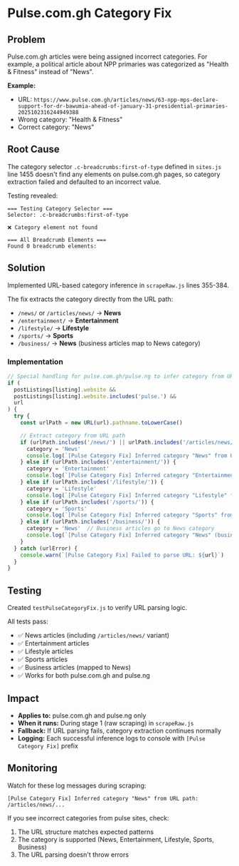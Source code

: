 # Pulse.com.gh Category Fix

## Problem

Pulse.com.gh articles were being assigned incorrect categories. For example, a political article about NPP primaries was categorized as "Health & Fitness" instead of "News".

**Example:**
- URL: `https://www.pulse.com.gh/articles/news/63-npp-mps-declare-support-for-dr-bawumia-ahead-of-january-31-presidential-primaries-2025102316244949388`
- Wrong category: "Health & Fitness"
- Correct category: "News"

## Root Cause

The category selector `.c-breadcrumbs:first-of-type` defined in `sites.js` line 1455 doesn't find any elements on pulse.com.gh pages, so category extraction failed and defaulted to an incorrect value.

Testing revealed:
```
=== Testing Category Selector ===
Selector: .c-breadcrumbs:first-of-type

❌ Category element not found

=== All Breadcrumb Elements ===
Found 0 breadcrumb elements:
```

## Solution

Implemented URL-based category inference in `scrapeRaw.js` lines 355-384.

The fix extracts the category directly from the URL path:
- `/news/` or `/articles/news/` → **News**
- `/entertainment/` → **Entertainment**
- `/lifestyle/` → **Lifestyle**
- `/sports/` → **Sports**
- `/business/` → **News** (business articles map to News category)

### Implementation

```javascript
// Special handling for pulse.com.gh/pulse.ng to infer category from URL
if (
  postListings[listing].website &&
  postListings[listing].website.includes('pulse.') &&
  url
) {
  try {
    const urlPath = new URL(url).pathname.toLowerCase()

    // Extract category from URL path
    if (urlPath.includes('/news/') || urlPath.includes('/articles/news/')) {
      category = 'News'
      console.log(`[Pulse Category Fix] Inferred category "News" from URL path: ${urlPath}`)
    } else if (urlPath.includes('/entertainment/')) {
      category = 'Entertainment'
      console.log(`[Pulse Category Fix] Inferred category "Entertainment" from URL path: ${urlPath}`)
    } else if (urlPath.includes('/lifestyle/')) {
      category = 'Lifestyle'
      console.log(`[Pulse Category Fix] Inferred category "Lifestyle" from URL path: ${urlPath}`)
    } else if (urlPath.includes('/sports/')) {
      category = 'Sports'
      console.log(`[Pulse Category Fix] Inferred category "Sports" from URL path: ${urlPath}`)
    } else if (urlPath.includes('/business/')) {
      category = 'News'  // Business articles go to News category
      console.log(`[Pulse Category Fix] Inferred category "News" (business) from URL path: ${urlPath}`)
    }
  } catch (urlError) {
    console.warn(`[Pulse Category Fix] Failed to parse URL: ${url}`)
  }
}
```

## Testing

Created `testPulseCategoryFix.js` to verify URL parsing logic.

All tests pass:
- ✅ News articles (including `/articles/news/` variant)
- ✅ Entertainment articles
- ✅ Lifestyle articles
- ✅ Sports articles
- ✅ Business articles (mapped to News)
- ✅ Works for both pulse.com.gh and pulse.ng

## Impact

- **Applies to:** pulse.com.gh and pulse.ng only
- **When it runs:** During stage 1 (raw scraping) in `scrapeRaw.js`
- **Fallback:** If URL parsing fails, category extraction continues normally
- **Logging:** Each successful inference logs to console with `[Pulse Category Fix]` prefix

## Monitoring

Watch for these log messages during scraping:
```
[Pulse Category Fix] Inferred category "News" from URL path: /articles/news/...
```

If you see incorrect categories from pulse sites, check:
1. The URL structure matches expected patterns
2. The category is supported (News, Entertainment, Lifestyle, Sports, Business)
3. The URL parsing doesn't throw errors
